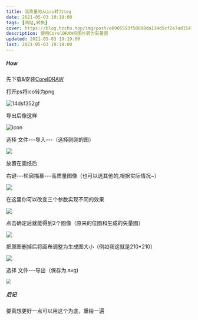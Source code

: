```yaml
---
title: 高质量地从ico转为svg
date: 2021-05-03 19:19:00
tags: [网站,转换]
cover: https://blog.hzchu.top/img/post/e6905593f50890da134d5cf2e7ad1541.png
description: 使用CorelDRAW将图片转为矢量图
updated: 2021-05-03 19:19:00
last: 2021-05-03 19:19:00
---
```


##### How

先下载&安装[CorelDRAW](https://share.hzchu.top/api?path=/%E8%BD%AF%E4%BB%B6/CorelDRAW_X4_SP2_%E7%B2%BE%E7%AE%80%E5%A2%9E%E5%BC%BA%E7%89%88.exe&raw=true)

打开ps将ico转为png

![14dsf352gf](https://raw.hzchu.top/thun888/tuku/master/img/14dsf352gf.gif)

导出后像这样

![icon](https://raw.hzchu.top/thun888/tuku/master/img/icon.png)

选择 文件---导入---（选择刚刚的图）

![](https://raw.hzchu.top/thun888/tuku/master/img/20210504155534.png)

放置在画纸后

右键---轮廓描慕---高质量图像（也可以选其他的,根据实际情况~）

![](https://raw.hzchu.top/thun888/tuku/master/img/20210504155749.png)

在这里你可以改变三个参数实现不同的效果

![](https://raw.hzchu.top/thun888/tuku/master/img/dg4df56hde4568.png)

点击确定后就能得到2个图像（原来的位图和生成的矢量图）

![](https://raw.hzchu.top/thun888/tuku/master/img/20210504160151.png)

把原图删掉后将画布调整为生成图大小（例如我这就是210\*210）

![](https://raw.hzchu.top/thun888/tuku/master/img/da21desf4s568gre46g.png)

选择 文件---导出（保存为.svg)


<img src="https://raw.hzchu.top/thun888/tuku/master/img/20210504161231.png" style="zoom:80%;" />

##### 后记

要真想更好一点可以用这个为底，重绘一遍